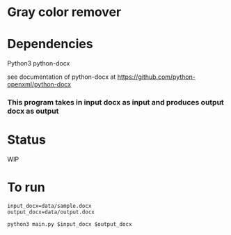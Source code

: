 # Gray color remover

# Dependencies
Python3
python-docx

see documentation of python-docx at https://github.com/python-openxml/python-docx

### This program takes in input docx as input and produces output docx as output

# Status
WIP

# To run

```
input_docx=data/sample.docx
output_docx=data/output.docx

python3 main.py $input_docx $output_docx
```